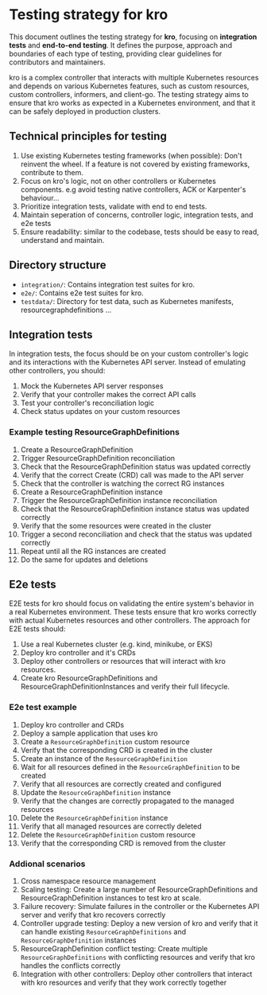 # Testing strategy for kro

This document outlines the testing strategy for **kro**, focusing on
**integration tests** and **end-to-end testing**. It defines the purpose,
approach and boundaries of each type of testing, providing clear guidelines for
contributors and maintainers.

kro is a complex controller that interacts with multiple Kubernetes resources
and depends on various Kubernetes features, such as custom resources, custom
controllers, informers, and client-go. The testing strategy aims to ensure that
kro works as expected in a Kubernetes environment, and that it can be safely
deployed in production clusters.

## Technical principles for testing

1. Use existing Kubernetes testing frameworks (when possible): Don't reinvent
   the wheel. If a feature is not covered by existing frameworks, contribute to
   them.
2. Focus on kro's logic, not on other controllers or Kubernetes components. e.g
   avoid testing native controllers, ACK or Karpenter's behaviour...
3. Prioritize integration tests, validate with end to end tests.
4. Maintain seperation of concerns, controller logic, integration tests, and e2e
   tests
5. Ensure readability: similar to the codebase, tests should be easy to read,
   understand and maintain.

## Directory structure

- `integration/`: Contains integration test suites for kro.
- `e2e/`: Contains e2e test suites for kro.
- `testdata/`: Directory for test data, such as Kubernetes manifests,
  resourcegraphdefinitions ...

## Integration tests

In integration tests, the focus should be on your custom controller's logic and
its interactions with the Kubernetes API server. Instead of emulating other
controllers, you should:

1. Mock the Kubernetes API server responses
2. Verify that your controller makes the correct API calls
3. Test your controller's reconciliation logic
4. Check status updates on your custom resources

### Example testing ResourceGraphDefinitions

1. Create a ResourceGraphDefinition
2. Trigger ResourceGraphDefinition reconciliation
3. Check that the ResourceGraphDefinition status was updated correctly
4. Verify that the correct Create (CRD) call was made to the API server
5. Check that the controller is watching the correct RG instances
6. Create a ResourceGraphDefinition instance
7. Trigger the ResourceGraphDefinition instance reconciliation
8. Check that the ResourceGraphDefinition instance status was updated correctly
9. Verify that the some resources were created in the cluster
10. Trigger a second reconciliation and check that the status was updated
    correctly
11. Repeat until all the RG instances are created
12. Do the same for updates and deletions

## E2e tests

E2E tests for kro should focus on validating the entire system's behavior in a
real Kubernetes environment. These tests ensure that kro works correctly with
actual Kubernetes resources and other controllers. The approach for E2E tests
should:

1. Use a real Kubernetes cluster (e.g. kind, minikube, or EKS)
2. Deploy kro controller and it's CRDs
3. Deploy other controllers or resources that will interact with kro resources.
4. Create kro ResourceGraphDefinitions and ResourceGraphDefinitionInstances and verify their full
   lifecycle.

### E2e test example

1. Deploy kro controller and CRDs
2. Deploy a sample application that uses kro
3. Create a `ResourceGraphDefinition` custom resource
4. Verify that the corresponding CRD is created in the cluster
5. Create an instance of the `ResourceGraphDefinition`
6. Wait for all resources defined in the `ResourceGraphDefinition` to be created
7. Verify that all resources are correctly created and configured
8. Update the `ResourceGraphDefinition` instance
9. Verify that the changes are correctly propagated to the managed resources
10. Delete the `ResourceGraphDefinition` instance
11. Verify that all managed resources are correctly deleted
12. Delete the `ResourceGraphDefinition` custom resource
13. Verify that the corresponding CRD is removed from the cluster

### Addional scenarios

1. Cross namespace resource management
2. Scaling testing: Create a large number of ResourceGraphDefinitions and ResourceGraphDefinition
   instances to test kro at scale.
3. Failure recovery: Simulate failures in the controller or the Kubernetes API
   server and verify that kro recovers correctly
4. Controller upgrade testing: Deploy a new version of kro and verify that it
   can handle existing `ResourceGraphDefinitions` and `ResourceGraphDefinition` instances
5. ResourceGraphDefinition conflict testing: Create multiple `ResourceGraphDefinitions` with
   conflicting resources and verify that kro handles the conflicts correctly
6. Integration with other controllers: Deploy other controllers that interact
   with kro resources and verify that they work correctly together
